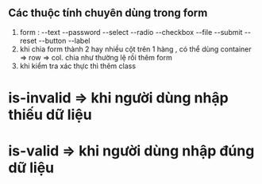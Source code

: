 ## Các thuộc tính chuyên dùng trong form

1. form :
   --text
   --password
   --select
   --radio
   --checkbox
   --file
   --submit
   --reset
   --button
   --label
2. khi chia form thành 2 hay nhiều cột trên 1 hàng , có thể dùng container => row => col. chia như thường lệ rồi thêm form
3. khi kiểm tra xác thực thì thêm class

# is-invalid => khi người dùng nhập thiếu dữ liệu

# is-valid => khi người dùng nhập đúng dữ liệu
